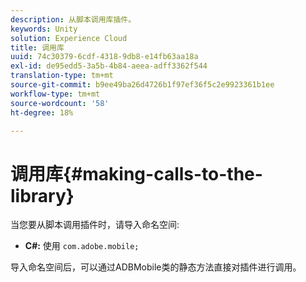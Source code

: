 ```yaml
---
description: 从脚本调用库插件。
keywords: Unity
solution: Experience Cloud
title: 调用库
uuid: 74c30379-6cdf-4318-9db8-e14fb63aa18a
exl-id: de95edd5-3a5b-4b84-aeea-adff3362f544
translation-type: tm+mt
source-git-commit: b9ee49ba26d4726b1f97ef36f5c2e9923361b1ee
workflow-type: tm+mt
source-wordcount: '58'
ht-degree: 18%

---
```


# 调用库{#making-calls-to-the-library}

当您要从脚本调用插件时，请导入命名空间:

* **C#:** 使用  `com.adobe.mobile;`

导入命名空间后，可以通过ADBMobile类的静态方法直接对插件进行调用。
